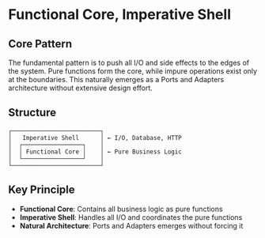 # Functional Core, Imperative Shell

## Core Pattern

The fundamental pattern is to push all I/O and side effects to the edges of the system. Pure functions form the core, while impure operations exist only at the boundaries. This naturally emerges as a Ports and Adapters architecture without extensive design effort.

## Structure
```
┌─────────────────────────┐
│   Imperative Shell      │ ← I/O, Database, HTTP
│  ┌─────────────────┐    │
│  │ Functional Core │    │ ← Pure Business Logic
│  └─────────────────┘    │
└─────────────────────────┘
```

## Key Principle

- **Functional Core**: Contains all business logic as pure functions
- **Imperative Shell**: Handles all I/O and coordinates the pure functions
- **Natural Architecture**: Ports and Adapters emerges without forcing it